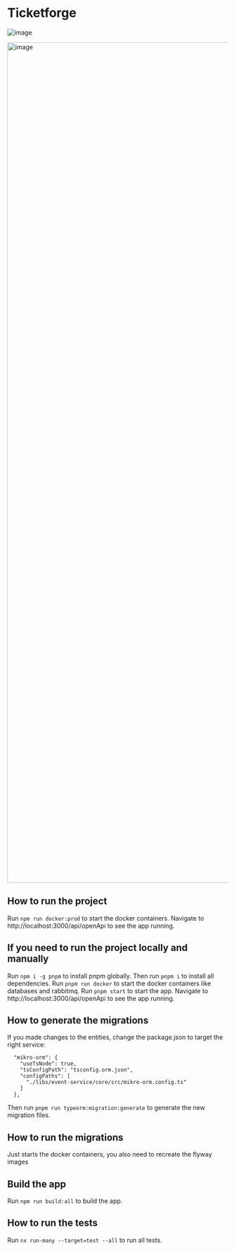 # Ticketforge


![image](https://github.com/corentingosselin/ticketforge/assets/8132994/8d2e28fe-7108-467a-8f1e-f4a009dc796a)

<img width="1909" alt="image" src="https://github.com/corentingosselin/ticketforge/assets/8132994/96fbc7a6-10df-41dc-821f-513ffb1fa665">




## How to run the project

Run `npm run docker:prod` to start the docker containers. Navigate to http://localhost:3000/api/openApi to see the app running.

## If you need to run the project locally and manually

Run `npm i -g pnpm` to install pnpm globally. Then run `pnpm i` to install all dependencies.
Run `pnpm run docker` to start the docker containers like databases and rabbitmq.
Run `pnpm start` to start the app. Navigate to http://localhost:3000/api/openApi to see the app running.

## How to generate the migrations

If you made changes to the entities, change the package.json to target the right service:
```
  "mikro-orm": {
    "useTsNode": true,
    "tsConfigPath": "tsconfig.orm.json",
    "configPaths": [
      "./libs/event-service/core/src/mikro-orm.config.ts"
    ]
  },
```
 Then run `pnpm run typeorm:migration:generate` to generate the new migration files.   

## How to run the migrations

Just starts the docker containers, you also need to recreate the flyway images

## Build the app

Run `npm run build:all` to build the app.


## How to run the tests

Run `nx run-many --target=test --all` to run all tests.


